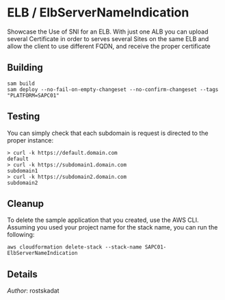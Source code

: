 # ELB / ElbServerNameIndication

Showcase the Use of SNI for an ELB. With just one ALB you can upload several Certificate in order to serves several Sites on the same ELB and allow the client to use different FQDN, and receive the proper certificate

## Building

```shell
sam build 
sam deploy --no-fail-on-empty-changeset --no-confirm-changeset --tags "PLATFORM=SAPC01" 
``` 

## Testing

You can simply check that each subdomain is request is directed to the proper instance:


```shell
> curl -k https://default.domain.com
default
> curl -k https://subdomain1.domain.com
subdomain1
> curl -k https://subdomain2.domain.com
subdomain2
```

## Cleanup

To delete the sample application that you created, use the AWS CLI. Assuming you used your project name for the stack name, you can run the following:

```shell
aws cloudformation delete-stack --stack-name SAPC01-ElbServerNameIndication
```

## Details

*Author*: rostskadat
